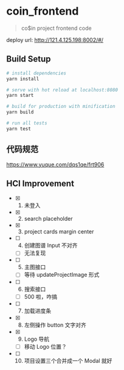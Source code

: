 # coin_frontend

> co$in project frontend code

deploy url: http://121.4.125.198:8002/#/

## Build Setup

``` bash
# install dependencies
yarn install

# serve with hot reload at localhost:8080
yarn start

# build for production with minification
yarn build

# run all tests
yarn test
```

## 代码规范

<a href="https://www.yuque.com/dqs1qe/frt906">https://www.yuque.com/dqs1qe/frt906</a>

## HCI Improvement

- [x] 1. 未登入
- [x] 2. search placeholder
- [x] 3. project cards margin center
- [ ] 4. 创建图谱 Input 不对齐
  - [ ] 无法复现
- [ ] 5. 主图接口
  - [ ] 等待 updateProjectImage 形式
- [ ] 6. 搜索接口
  - [ ] 500 啦，咋搞
- [ ] 7. 加载进度条
- [x] 8. 左侧操作 button 文字对齐
- [x] 9. Logo 导航
  - [ ] 移动 Logo 位置？
- [ ] 10. 项目设置三个合并成一个 Modal 就好
